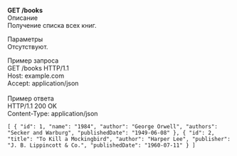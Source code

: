 **GET /books**\
Описание\
Получение списка всех книг.

Параметры\
Отсутствуют.

Пример запроса\
GET /books HTTP/1.1\
Host: example.com\
Accept: application/json\
\
Пример ответа\
HTTP/1.1 200 OK\
Content-Type: application/json

`[
    {
    "id": 1,
    "name": "1984",
    "author": "George Orwell",
    "authors": "Secker and Warburg",
    "publishedDate": "1949-06-08"
    },
    {
    "id": 2,
    "title": "To Kill a Mockingbird",
    "author": "Harper Lee",
    "publisher": "J. B. Lippincott & Co.",
    "publishedDate": "1960-07-11"
    }
]
`